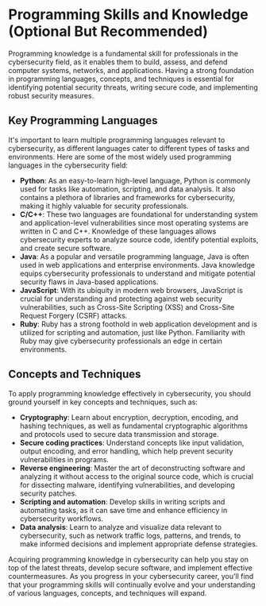 # Programming Skills and Knowledge (Optional But Recommended)

Programming knowledge is a fundamental skill for professionals in the cybersecurity field, as it enables them to build, assess, and defend computer systems, networks, and applications. Having a strong foundation in programming languages, concepts, and techniques is essential for identifying potential security threats, writing secure code, and implementing robust security measures.

## Key Programming Languages

It's important to learn multiple programming languages relevant to cybersecurity, as different languages cater to different types of tasks and environments. Here are some of the most widely used programming languages in the cybersecurity field:

- **Python**: As an easy-to-learn high-level language, Python is commonly used for tasks like automation, scripting, and data analysis. It also contains a plethora of libraries and frameworks for cybersecurity, making it highly valuable for security professionals.
- **C/C++**: These two languages are foundational for understanding system and application-level vulnerabilities since most operating systems are written in C and C++. Knowledge of these languages allows cybersecurity experts to analyze source code, identify potential exploits, and create secure software.
- **Java**: As a popular and versatile programming language, Java is often used in web applications and enterprise environments. Java knowledge equips cybersecurity professionals to understand and mitigate potential security flaws in Java-based applications.
- **JavaScript**: With its ubiquity in modern web browsers, JavaScript is crucial for understanding and protecting against web security vulnerabilities, such as Cross-Site Scripting (XSS) and Cross-Site Request Forgery (CSRF) attacks.
- **Ruby**: Ruby has a strong foothold in web application development and is utilized for scripting and automation, just like Python. Familiarity with Ruby may give cybersecurity professionals an edge in certain environments.

## Concepts and Techniques

To apply programming knowledge effectively in cybersecurity, you should ground yourself in key concepts and techniques, such as:

- **Cryptography**: Learn about encryption, decryption, encoding, and hashing techniques, as well as fundamental cryptographic algorithms and protocols used to secure data transmission and storage.
- **Secure coding practices**: Understand concepts like input validation, output encoding, and error handling, which help prevent security vulnerabilities in programs.
- **Reverse engineering**: Master the art of deconstructing software and analyzing it without access to the original source code, which is crucial for dissecting malware, identifying vulnerabilities, and developing security patches.
- **Scripting and automation**: Develop skills in writing scripts and automating tasks, as it can save time and enhance efficiency in cybersecurity workflows.
- **Data analysis**: Learn to analyze and visualize data relevant to cybersecurity, such as network traffic logs, patterns, and trends, to make informed decisions and implement appropriate defense strategies.

Acquiring programming knowledge in cybersecurity can help you stay on top of the latest threats, develop secure software, and implement effective countermeasures. As you progress in your cybersecurity career, you'll find that your programming skills will continually evolve and your understanding of various languages, concepts, and techniques will expand.
